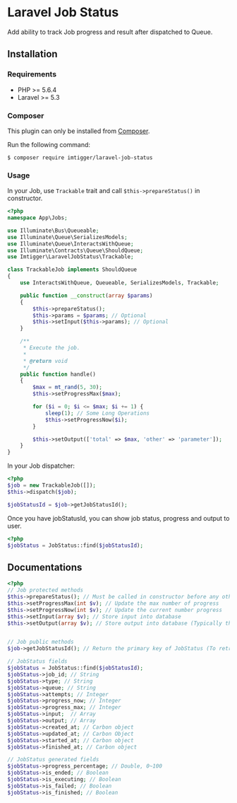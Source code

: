 # Laravel Job Status

Add ability to track Job progress and result after dispatched to Queue.

## Installation

### Requirements

- PHP >= 5.6.4
- Laravel >= 5.3

### Composer

This plugin can only be installed from [Composer](https://getcomposer.org/).

Run the following command:
```
$ composer require imtigger/laravel-job-status
```

### Usage

In your Job, use `Trackable` trait and call `$this->prepareStatus()` in constructor.

```php
<?php
namespace App\Jobs;

use Illuminate\Bus\Queueable;
use Illuminate\Queue\SerializesModels;
use Illuminate\Queue\InteractsWithQueue;
use Illuminate\Contracts\Queue\ShouldQueue;
use Imtigger\LaravelJobStatus\Trackable;

class TrackableJob implements ShouldQueue
{
    use InteractsWithQueue, Queueable, SerializesModels, Trackable;

    public function __construct(array $params)
    {
        $this->prepareStatus();
        $this->params = $params; // Optional
        $this->setInput($this->params); // Optional
    }

    /**
     * Execute the job.
     *
     * @return void
     */
    public function handle()
    {
        $max = mt_rand(5, 30);
        $this->setProgressMax($max);

        for ($i = 0; $i <= $max; $i += 1) {
            sleep(1); // Some Long Operations
            $this->setProgressNow($i);
        }

        $this->setOutput(['total' => $max, 'other' => 'parameter']);
    }
}

```

In your Job dispatcher:

```php
<?php
$job = new TrackableJob([]);
$this->dispatch($job);

$jobStatusId = $job->getJobStatusId();
```

Once you have jobStatusId, you can show job status, progress and output to user.

```php
<?php
$jobStatus = JobStatus::find($jobStatusId);
```

## Documentations

```php
<?php
// Job protected methods
$this->prepareStatus(); // Must be called in constructor before any other methods
$this->setProgressMax(int $v); // Update the max number of progress
$this->setProgressNow(int $v); // Update the current number progress
$this->setInput(array $v); // Store input into database
$this->setOutput(array $v); // Store output into database (Typically the run result)


// Job public methods
$job->getJobStatusId(); // Return the primary key of JobStatus (To retrieve status later)

// JobStatus fields
$jobStatus = JobStatus::find($jobStatusId);
$jobStatus->job_id; // String
$jobStatus->type; // String
$jobStatus->queue; // String
$jobStatus->attempts; // Integer
$jobStatus->progress_now; // Integer
$jobStatus->progress_max; // Integer
$jobStatus->input;  // Array
$jobStatus->output; // Array
$jobStatus->created_at; // Carbon object
$jobStatus->updated_at; // Carbon Object
$jobStatus->started_at; // Carbon object
$jobStatus->finished_at; // Carbon object

// JobStatus generated fields
$jobStatus->progress_percentage; // Double, 0~100
$jobStatus->is_ended; // Boolean
$jobStatus->is_executing; // Boolean
$jobStatus->is_failed; // Boolean
$jobStatus->is_finished; // Boolean
```
